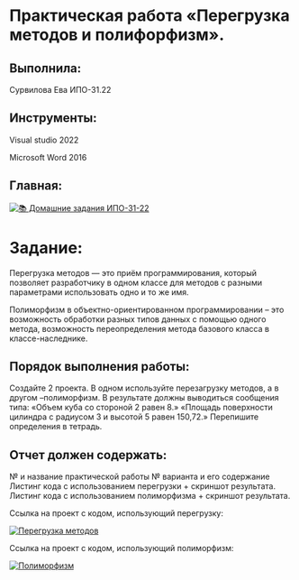 # Практическая работа  «Перегрузка методов и полифорфизм».
## Выполнила: 
Сурвилова Ева ИПО-31.22
## Инструменты:
Visual studio 2022

Microsoft Word 2016

## Главная:
[![📚 Домашние задания ИПО-31-22](https://img.shields.io/badge/📚_Главная-4285F4?style=for-the-badge&logo=github&logoColor=white)](https://github.com/wienwe/DyadyaRyuba/blob/main/HomeworkForRyubakov/README.md)

# Задание:

Перегрузка методов — это приём программирования, который позволяет разработчику в одном классе для методов с разными параметрами использовать одно и то же имя.

Полиморфизм в объектно-ориентированном программировании – это возможность обработки разных типов данных с помощью одного метода, возможность переопределения метода базового класса в классе-наследнике.

## Порядок выполнения работы:
Создайте 2 проекта. В одном используйте перезагрузку методов, а в другом –полиморфизм.
В результате должны выводиться сообщения типа:
«Объем куба со стороной 2 равен 8.»
«Площадь поверхности цилиндра с радиусом 3 и высотой 5 равен 150,72.»
Перепишите определения в тетрадь.

## Отчет должен содержать:
№ и название практической работы
№ варианта и его содержание
Листинг кода с использованием перегрузки + скриншот  результата.
Листинг кода с использованием полиморфизма + скриншот  результата.

Ссылка на проект с кодом, использующий перегрузку:

[![Перегрузка методов](https://img.shields.io/badge/⚖️_Перегрузка_методов-3F51B5?style=for-the-badge&logo=docsdotrs&logoColor=white)](https://github.com/wienwe/DyadyaRyuba/blob/main/HomeworkForRyubakov/Перегрузка%20методов%20и%20полиморфизм/Рамазанова_Д_Д_ИПО_31_22_метод_перегрузки.docx)

Ссылка на проект с кодом, использующий полиморфизм:

[![Полиморфизм](https://img.shields.io/badge/🔄_Полиморфизм-9C27B0?style=for-the-badge&logo=docsdotrs&logoColor=white)](https://github.com/wienwe/DyadyaRyuba/blob/main/HomeworkForRyubakov/Перегрузка%20методов%20и%20полиморфизм/Рамазанова_Д_Д_ИПО_31_22_Метод_полиморфизма%20(2).docx)
